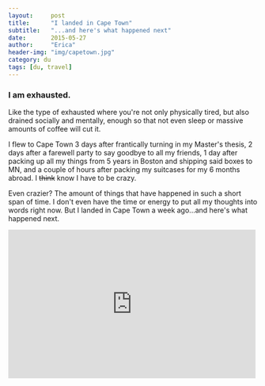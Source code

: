 ```yaml
---
layout:     post
title:      "I landed in Cape Town"
subtitle:   "...and here's what happened next"
date:       2015-05-27
author:     "Erica"
header-img: "img/capetown.jpg"
category: du
tags: [du, travel]
---
```


<h3 class="section-heading">I am exhausted.</h3>

Like the type of exhausted where you're not only physically tired, but also drained socially and mentally, enough so that not even sleep or massive amounts of coffee will cut it.

I flew to Cape Town 3 days after frantically turning in my Master's thesis, 2 days after a farewell party to say goodbye to all my friends, 1 day after packing up all my things from 5 years in Boston and shipping said boxes to MN, and a couple of hours after packing my suitcases for my 6 months abroad. I <del>think</del> know I have to be crazy.

Even crazier? The amount of things that have happened in such a short span of time. I don't even have the time or energy to put all my thoughts into words right now. But I landed in Cape Town a week ago...and here's what happened next.


<iframe width="500" height="300" src="https://www.youtube.com/embed/6Gn0ryGjzPU" frameborder="0" allowfullscreen></iframe>
